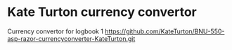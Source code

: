 # Kate Turton currency convertor
Currency convertor for logbook 1
 https://github.com/KateTurton/BNU-550-asp-razor-currencyconverter-KateTurton.git

